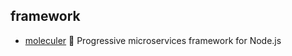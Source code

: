 ## framework

- [moleculer](https://github.com/moleculerjs/moleculer) :rocket: Progressive microservices framework for Node.js